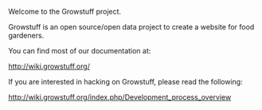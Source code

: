 Welcome to the Growstuff project.

Growstuff is an open source/open data project to create a website for food gardeners.

You can find most of our documentation at: 

http://wiki.growstuff.org/

If you are interested in hacking on Growstuff, please read the following: 

http://wiki.growstuff.org/index.php/Development_process_overview